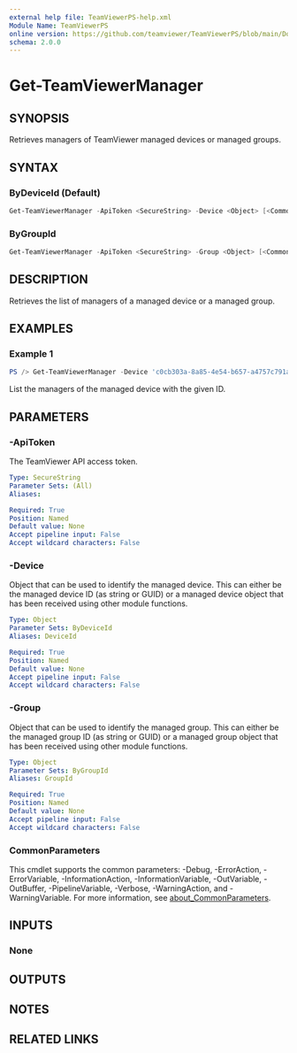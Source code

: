 ```yaml
---
external help file: TeamViewerPS-help.xml
Module Name: TeamViewerPS
online version: https://github.com/teamviewer/TeamViewerPS/blob/main/Docs/Help/Get-TeamViewerManager.md
schema: 2.0.0
---
```


# Get-TeamViewerManager

## SYNOPSIS

Retrieves managers of TeamViewer managed devices or managed groups.

## SYNTAX

### ByDeviceId (Default)

```powershell
Get-TeamViewerManager -ApiToken <SecureString> -Device <Object> [<CommonParameters>]
```

### ByGroupId

```powershell
Get-TeamViewerManager -ApiToken <SecureString> -Group <Object> [<CommonParameters>]
```

## DESCRIPTION

Retrieves the list of managers of a managed device or a managed group.

## EXAMPLES

### Example 1

```powershell
PS /> Get-TeamViewerManager -Device 'c0cb303a-8a85-4e54-b657-a4757c791aef'
```

List the managers of the managed device with the given ID.

## PARAMETERS

### -ApiToken

The TeamViewer API access token.

```yaml
Type: SecureString
Parameter Sets: (All)
Aliases:

Required: True
Position: Named
Default value: None
Accept pipeline input: False
Accept wildcard characters: False
```

### -Device

Object that can be used to identify the managed device.
This can either be the managed device ID (as string or GUID) or a managed device
object that has been received using other module functions.

```yaml
Type: Object
Parameter Sets: ByDeviceId
Aliases: DeviceId

Required: True
Position: Named
Default value: None
Accept pipeline input: False
Accept wildcard characters: False
```

### -Group

Object that can be used to identify the managed group.
This can either be the managed group ID (as string or GUID) or a managed group
object that has been received using other module functions.

```yaml
Type: Object
Parameter Sets: ByGroupId
Aliases: GroupId

Required: True
Position: Named
Default value: None
Accept pipeline input: False
Accept wildcard characters: False
```

### CommonParameters

This cmdlet supports the common parameters: -Debug, -ErrorAction, -ErrorVariable, -InformationAction, -InformationVariable, -OutVariable, -OutBuffer, -PipelineVariable, -Verbose, -WarningAction, and -WarningVariable. For more information, see [about_CommonParameters](http://go.microsoft.com/fwlink/?LinkID=113216).

## INPUTS

### None

## OUTPUTS

## NOTES

## RELATED LINKS
